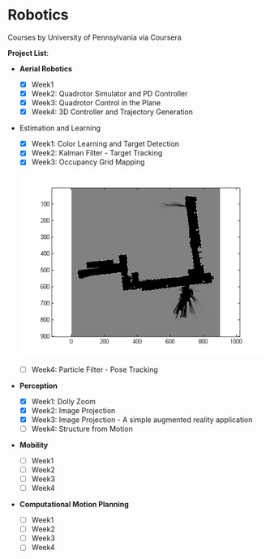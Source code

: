 # Robotics
Courses by University of Pennsylvania via Coursera

**Project List**: 
- **Aerial Robotics**
  - [x] Week1   
  - [x] Week2: Quadrotor Simulator and PD Controller
  - [x] Week3: Quadrotor Control in the Plane 
  - [x] Week4: 3D Controller and Trajectory Generation
- Estimation and Learning
  - [x] Week1: Color Learning and Target Detection   
  - [x] Week2: Kalman Filter - Target Tracking
  - [x] Week3: Occupancy Grid Mapping
  
  ![myMap](/Robotics-Estimation_and_Learning/Week_3/AssignmentWEEK3/myMap.png)
  
  - [ ] Week4: Particle Filter - Pose Tracking
- **Perception**
  - [x] Week1: Dolly Zoom   
  - [x] Week2: Image Projection
  - [x] Week3: Image Projection - A simple augmented reality application
  - [ ] Week4: Structure from Motion
- **Mobility**
  - [ ] Week1   
  - [ ] Week2
  - [ ] Week3 
  - [ ] Week4
- **Computational Motion Planning**
  - [ ] Week1   
  - [ ] Week2
  - [ ] Week3 
  - [ ] Week4
